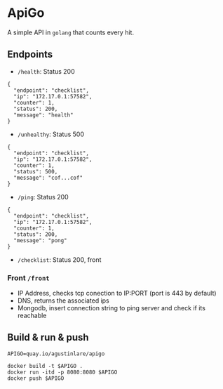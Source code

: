 # ApiGo

A simple API in `golang` that counts every hit.

## Endpoints
+ `/health`: Status 200
```
{
  "endpoint": "checklist",
  "ip": "172.17.0.1:57582",
  "counter": 1,
  "status": 200,
  "message": "health"
}
```
+ `/unhealthy`: Status 500
```
{
  "endpoint": "checklist",
  "ip": "172.17.0.1:57582",
  "counter": 1,
  "status": 500,
  "message": "cof...cof"
}
```
+ `/ping`: Status 200
```
{
  "endpoint": "checklist",
  "ip": "172.17.0.1:57582",
  "counter": 1,
  "status": 200,
  "message": "pong"
}
```
+ `/checklist`: Status 200, front 

### Front `/front`
+ IP Address, checks tcp conection to IP:PORT (port is 443 by default)
+ DNS, returns the associated ips
+ Mongodb, insert connection string to ping server and check if its reachable

## Build & run & push
```=bash
APIGO=quay.io/agustinlare/apigo

docker build -t $APIGO .
docker run -itd -p 8080:8080 $APIGO
docker push $APIGO
```
